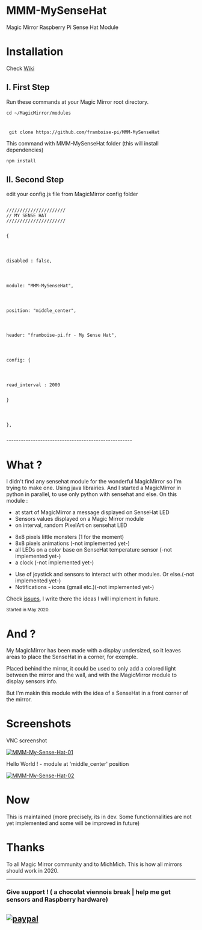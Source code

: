 # MMM-MySenseHat
Magic Mirror Raspberry Pi Sense Hat Module

# Installation
Check <a href="https://github.com/framboise-pi/MMM-MySenseHat/wiki">Wiki</a>

## I. First Step
<p>Run these commands at your Magic Mirror root directory.</p>

<div>
 <code><p>cd ~/MagicMirror/modules</p>
<p> git clone https://github.com/framboise-pi/MMM-MySenseHat</p></code>
</div>
<div>
 <p>This command with MMM-MySenseHat folder (this will install dependencies)</p>
<code>npm install</code>
</div>

## II. Second Step
<p>edit your config.js file from MagicMirror config folder</p>
<div><code>
//////////////////////
// MY SENSE HAT
//////////////////////
	<p>{</p>
	<p>disabled : false,</p>
	<p>module: "MMM-MySenseHat",</p>
	<p>position: "middle_center",</p>
	<p>header: "framboise-pi.fr - My Sense Hat",</p>
	<p>config: {</p>
       <p>read_interval : 2000
	<p>}</p>
	<p>},</p>
</code></div>
----------------------------------------------------

# What ?
I didn't find any sensehat module for the wonderful MagicMirror so I'm trying to make one.
Using java librairies. And I started a MagicMirror in python in parallel, to use only python with sensehat and else.
On this module :
* at start of MagicMirror a message displayed on SenseHat LED 
* Sensors values displayed on a Magic Mirror module
* on interval, random PixelArt on sensehat LED
 - 8x8 pixels little monsters (1 for the moment)
 - 8x8 pixels animations (-not implemented yet-)
 - all LEDs on a color base on SenseHat temperature sensor (-not implemented yet-)
 - a clock (-not implemented yet-)
* Use of joystick and sensors to interact with other modules. Or else.(-not implemented yet-)
* Notifications - icons (gmail etc.)(-not implemented yet-)

<div>Check <a href="https://github.com/framboise-pi/MMM-MySenseHat/issues">issues</a>, I write there the ideas I will implement in future.</div>

<p><sup>Started in May 2020.</sup></p>

# And ?
<p>My MagicMirror has been made with a display undersized, so it leaves areas to place the SenseHat in a corner, for exemple.</p>
<p>Placed behind the mirror, it could be used to only add a colored light between the mirror and the wall, and with the MagicMirror module to display sensors info.</p>
But I'm makin this module with the idea of a SenseHat in a front corner of the mirror.

# Screenshots
<p>VNC screenshot</p>
<a href="https://ibb.co/JcQVydY"><img src="https://i.ibb.co/x2HWfsn/MMM-My-Sense-Hat-01.png" alt="MMM-My-Sense-Hat-01" border="0"></a>

<p>Hello World ! - module at 'middle_center' position</p>
<a href="https://ibb.co/8YZgypY"><img src="https://i.ibb.co/Dr2fByr/MMM-My-Sense-Hat-02.png" alt="MMM-My-Sense-Hat-02" border="0"></a>

# Now
This is maintained (more precisely, its in dev. Some functionnalities are not yet implemented and some will be improved in future)

# Thanks
To all Magic Mirror community and to MichMich.
This is how all mirrors should work in 2020.

-------------------------------------
### Give support ! ( a chocolat viennois break | help me get sensors and Raspberry hardware)
[![paypal](https://www.paypalobjects.com/en_US/i/btn/btn_donateCC_LG.gif)](https://www.paypal.com/cgi-bin/webscr?cmd=_s-xclick&hosted_button_id=E79JA29LBLTAE&source=url)
------------------------------------------------
